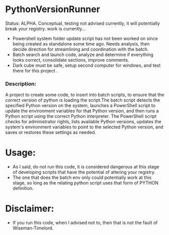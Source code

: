 # PythonVersionRunner
Status: ALPHA. Conceptual, testing not advised currently, it will potentially break your registry. work is currently...
- Powershell system folder update script has not been worked on since being created as standalone some time ago. Needs analysis, then decide direction for streamlining and coordination with the batch.
- Batch search and launch code, analyze and determine if everything looks correct, consolidate sections, improve comments.
- Dark cube must be safe, setup second computer for windows, and test there for this project .

### Description:
A project to create some code, to insert into batch scripts, to ensure that the correct version of python is loading the script.The batch script detects the specified Python version on the system, launches a PowerShell script to update the environment variables for that Python version, and then runs a Python script using the correct Python interpreter. The PowerShell script checks for administrator rights, lists available Python versions, updates the system's environment variables to point to the selected Python version, and saves or restores these settings as needed. 

# Usage:
- As I said, do not run this code, it is considered dangerous at this stage of developing scripts that have the potential of altering your registry.
- The one that does the batch env only could potentially work at this stage, so long as the relating python script uses that form of PYTHON definition. 

# Disclaimer:
- If you run this code, when I advised not to, then that is not the fault of Wiseman-Timelord.
